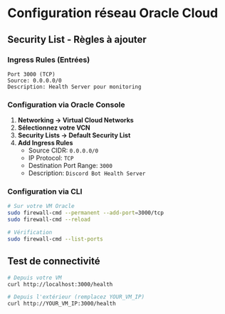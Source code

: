 # Configuration réseau Oracle Cloud

## Security List - Règles à ajouter

### Ingress Rules (Entrées)
```
Port 3000 (TCP)
Source: 0.0.0.0/0
Description: Health Server pour monitoring
```

### Configuration via Oracle Console
1. **Networking → Virtual Cloud Networks**
2. **Sélectionnez votre VCN**
3. **Security Lists → Default Security List**
4. **Add Ingress Rules**
   - Source CIDR: `0.0.0.0/0`
   - IP Protocol: `TCP`
   - Destination Port Range: `3000`
   - Description: `Discord Bot Health Server`

### Configuration via CLI
```bash
# Sur votre VM Oracle
sudo firewall-cmd --permanent --add-port=3000/tcp
sudo firewall-cmd --reload

# Vérification
sudo firewall-cmd --list-ports
```

## Test de connectivité
```bash
# Depuis votre VM
curl http://localhost:3000/health

# Depuis l'extérieur (remplacez YOUR_VM_IP)
curl http://YOUR_VM_IP:3000/health
```
